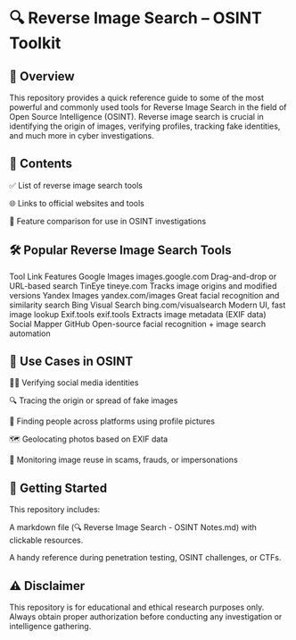 # 🔍 Reverse Image Search – OSINT Toolkit #
## 📖 Overview ##
This repository provides a quick reference guide to some of the most powerful and commonly used tools for Reverse Image Search in the field of Open Source Intelligence (OSINT). Reverse image search is crucial in identifying the origin of images, verifying profiles, tracking fake identities, and much more in cyber investigations.

## 📌 Contents ##
✅ List of reverse image search tools

🌐 Links to official websites and tools

🧠 Feature comparison for use in OSINT investigations

## 🛠️ Popular Reverse Image Search Tools ##
Tool	Link	Features
Google Images	images.google.com	Drag-and-drop or URL-based search
TinEye	tineye.com	Tracks image origins and modified versions
Yandex Images	yandex.com/images	Great facial recognition and similarity search
Bing Visual Search	bing.com/visualsearch	Modern UI, fast image lookup
Exif.tools	exif.tools	Extracts image metadata (EXIF data)
Social Mapper	GitHub	Open-source facial recognition + image search automation

## 🎯 Use Cases in OSINT ##
🕵️‍♂️ Verifying social media identities

🔍 Tracing the origin or spread of fake images

👤 Finding people across platforms using profile pictures

🗺️ Geolocating photos based on EXIF data

📸 Monitoring image reuse in scams, frauds, or impersonations

## 🚀 Getting Started ##
This repository includes:

A markdown file (🔍 Reverse Image Search - OSINT Notes.md) with clickable resources.

A handy reference during penetration testing, OSINT challenges, or CTFs.

## ⚠️ Disclaimer ##
This repository is for educational and ethical research purposes only. Always obtain proper authorization before conducting any investigation or intelligence gathering.
